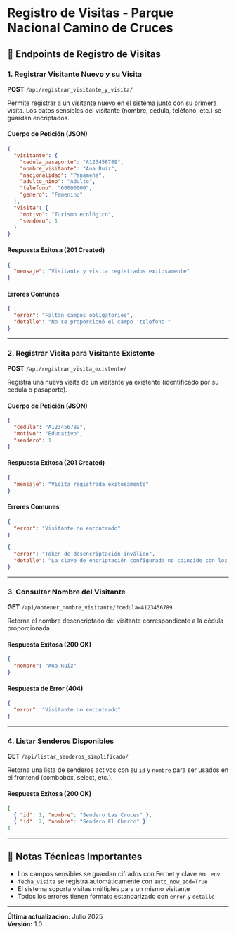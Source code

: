 # Registro de Visitas - Parque Nacional Camino de Cruces

## 📝 Endpoints de Registro de Visitas

### 1. Registrar Visitante Nuevo y su Visita

**POST** `/api/registrar_visitante_y_visita/`

Permite registrar a un visitante nuevo en el sistema junto con su primera visita. Los datos sensibles del visitante (nombre, cédula, teléfono, etc.) se guardan encriptados.

#### Cuerpo de Petición (JSON)

```json
{
  "visitante": {
    "cedula_pasaporte": "A123456789",
    "nombre_visitante": "Ana Ruiz",
    "nacionalidad": "Panameña",
    "adulto_nino": "Adulto",
    "telefono": "60000000",
    "genero": "Femenino"
  },
  "visita": {
    "motivo": "Turismo ecológico",
    "sendero": 1
  }
}
```

#### Respuesta Exitosa (201 Created)

```json
{
  "mensaje": "Visitante y visita registrados exitosamente"
}
```

#### Errores Comunes

```json
{
  "error": "Faltan campos obligatorios",
  "detalle": "No se proporcionó el campo 'telefono'"
}
```

---

### 2. Registrar Visita para Visitante Existente

**POST** `/api/registrar_visita_existente/`

Registra una nueva visita de un visitante ya existente (identificado por su cédula o pasaporte).

#### Cuerpo de Petición (JSON)

```json
{
  "cedula": "A123456789",
  "motivo": "Educativo",
  "sendero": 1
}
```

#### Respuesta Exitosa (201 Created)

```json
{
  "mensaje": "Visita registrada exitosamente"
}
```

#### Errores Comunes

```json
{
  "error": "Visitante no encontrado"
}
```

```json
{
  "error": "Token de desencriptación inválido",
  "detalle": "La clave de encriptación configurada no coincide con los datos existentes"
}
```

---

### 3. Consultar Nombre del Visitante

**GET** `/api/obtener_nombre_visitante/?cedula=A123456789`

Retorna el nombre desencriptado del visitante correspondiente a la cédula proporcionada.

#### Respuesta Exitosa (200 OK)

```json
{
  "nombre": "Ana Ruiz"
}
```

#### Respuesta de Error (404)

```json
{
  "error": "Visitante no encontrado"
}
```

---

### 4. Listar Senderos Disponibles

**GET** `/api/listar_senderos_simplificado/`

Retorna una lista de senderos activos con su `id` y `nombre` para ser usados en el frontend (combobox, select, etc.).

#### Respuesta Exitosa (200 OK)

```json
[
  { "id": 1, "nombre": "Sendero Las Cruces" },
  { "id": 2, "nombre": "Sendero El Charco" }
]
```

---

## 🔧 Notas Técnicas Importantes

- Los campos sensibles se guardan cifrados con Fernet y clave en `.env`
- `fecha_visita` se registra automáticamente con `auto_now_add=True`
- El sistema soporta visitas múltiples para un mismo visitante
- Todos los errores tienen formato estandarizado con `error` y `detalle`

---

**Última actualización:** Julio 2025\
**Versión:** 1.0

